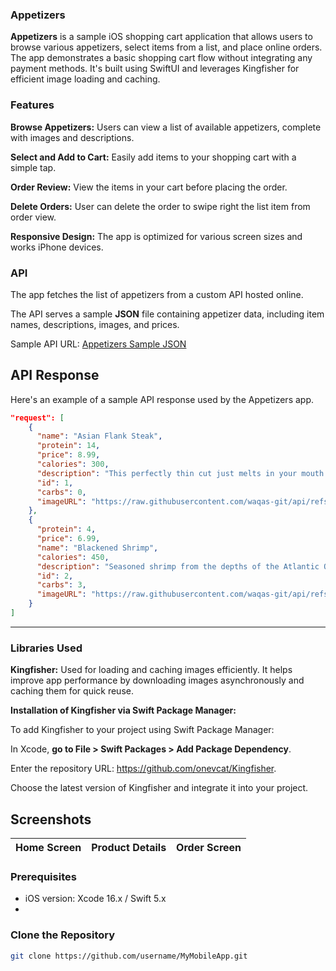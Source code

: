 ### Appetizers

**Appetizers** is a sample iOS shopping cart application that allows users to browse various appetizers, select items from a list, and place online orders. 
The app demonstrates a basic shopping cart flow without integrating any payment methods. 
It's built using SwiftUI and leverages Kingfisher for efficient image loading and caching.

### Features

**Browse Appetizers:** Users can view a list of available appetizers, complete with images and descriptions.

**Select and Add to Cart:** Easily add items to your shopping cart with a simple tap.

**Order Review:** View the items in your cart before placing the order.

**Delete Orders:** User can delete the order to swipe right the list item from order view.

**Responsive Design:** The app is optimized for various screen sizes and works iPhone devices.

### API
The app fetches the list of appetizers from a custom API hosted online. 

The API serves a sample **JSON** file containing appetizer data, including item names, descriptions, images, and prices.

Sample API URL:
[Appetizers Sample JSON
](https://waqas-git.github.io/api/appetizers.json)

## API Response

Here's an example of a sample API response used by the Appetizers app.

```json
"request": [
    {
      "name": "Asian Flank Steak",
      "protein": 14,
      "price": 8.99,
      "calories": 300,
      "description": "This perfectly thin cut just melts in your mouth.",
      "id": 1,
      "carbs": 0,
      "imageURL": "https://raw.githubusercontent.com/waqas-git/api/refs/heads/main/images/asian-flank-steak.jpg"
    },
    {
      "protein": 4,
      "price": 6.99,
      "name": "Blackened Shrimp",
      "calories": 450,
      "description": "Seasoned shrimp from the depths of the Atlantic Ocean.",
      "id": 2,
      "carbs": 3,
      "imageURL": "https://raw.githubusercontent.com/waqas-git/api/refs/heads/main/images/blackened-shrimp.jpg"
    }
]
```
-------------------------------------------------------------------------------------------------------------------------

### Libraries Used
**Kingfisher:** Used for loading and caching images efficiently. It helps improve app performance by downloading images asynchronously and caching them for quick reuse.

**Installation of Kingfisher via Swift Package Manager:**

To add Kingfisher to your project using Swift Package Manager:

In Xcode, **go to File > Swift Packages > Add Package Dependency**.

Enter the repository URL: https://github.com/onevcat/Kingfisher.

Choose the latest version of Kingfisher and integrate it into your project.



## Screenshots
| Home Screen | Product Details | Order Screen |
|-------------|---------------|----------|


### Prerequisites

- iOS version: Xcode 16.x / Swift 5.x
- 

### Clone the Repository

```bash
git clone https://github.com/username/MyMobileApp.git


